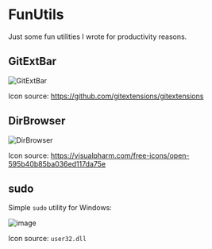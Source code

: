 # FunUtils

Just some fun utilities I wrote for productivity reasons.

## GitExtBar

![GitExtBar](https://i.imgur.com/pmFrNBu.png)

Icon source: https://github.com/gitextensions/gitextensions

## DirBrowser

![DirBrowser](https://i.imgur.com/iN1KrQM.png)

Icon source: https://visualpharm.com/free-icons/open-595b40b85ba036ed117da75e

## sudo

Simple `sudo` utility for Windows:

![image](https://user-images.githubusercontent.com/2458265/82740424-daa9f900-9d48-11ea-8bd1-60b001da7986.png)

Icon source: `user32.dll`